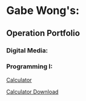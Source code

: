 # Gabe Wong's:
## Operation Portfolio
### Digital Media:

### Programming I:

[Calculator](../Programming/Calculator)

[Calculator Download](https://github.com/InDus7ry/Operation_Portfolio/raw/master/Programming/Calculator/calculator.zip)
